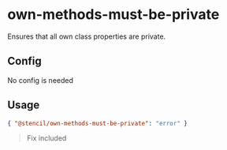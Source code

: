 # own-methods-must-be-private

Ensures that all own class properties are private.

## Config

No config is needed

## Usage

```json
{ "@stencil/own-methods-must-be-private": "error" }
```

> Fix included
